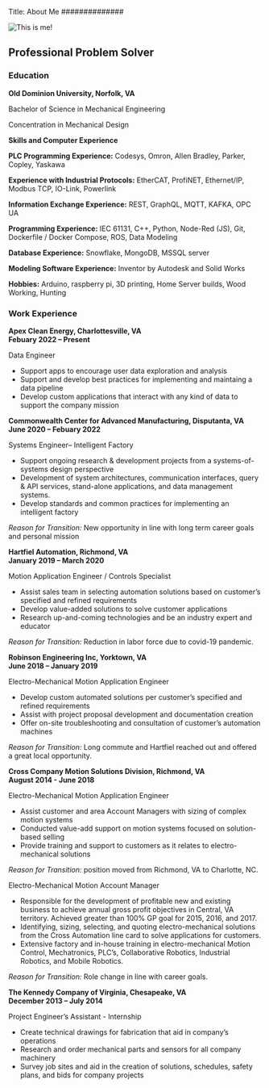 Title: About Me
##############

![This is me!]({static}/images/about/self_portrait.jpg)

## Professional Problem Solver

### **Education**

**Old Dominion University, Norfolk, VA**

Bachelor of Science in Mechanical Engineering

Concentration in Mechanical Design

**Skills and Computer Experience**

**PLC Programming Experience:** Codesys, Omron, Allen Bradley, Parker, Copley, Yaskawa

**Experience with Industrial Protocols:** EtherCAT, ProfiNET, Ethernet/IP, Modbus TCP, IO-Link, Powerlink

**Information Exchange Experience:** REST, GraphQL, MQTT, KAFKA, OPC UA

**Programming Experience:** IEC 61131, C++, Python, Node-Red (JS), Git, Dockerfile / Docker Compose, ROS, Data Modeling

**Database Experience:** Snowflake, MongoDB, MSSQL server

**Modeling Software Experience:** Inventor by Autodesk and Solid Works

**Hobbies:** Arduino, raspberry pi, 3D printing, Home Server builds, Wood Working, Hunting

### **Work Experience**

**Apex Clean Energy, Charlottesville, VA**  
**Febuary 2022 – Present**

Data Engineer 

*   Support apps to encourage user data exploration and analysis
*   Support and develop best practices for implementing and maintaing a data pipeline
*   Develop custom applications that interact with any kind of data to support the company mission 

**Commonwealth Center for Advanced Manufacturing, Disputanta, VA**  
**June 2020 – Febuary 2022**

Systems Engineer– Intelligent Factory

*   Support ongoing research & development projects from a systems-of-systems design perspective
*   Development of system architectures, communication interfaces, query & API services, stand-alone applications, and data management systems.
*   Develop standards and common practices for implementing an intelligent factory

_Reason for Transition:_ New opportunity in line with long term career goals and personal mission

**Hartfiel Automation, Richmond, VA**  
**January 2019 – March 2020**

Motion Application Engineer / Controls Specialist

*   Assist sales team in selecting automation solutions based on customer’s specified and refined requirements
*   Develop value-added solutions to solve customer applications
*   Research up-and-coming technologies and be an industry expert and educator

_Reason for Transition:_ Reduction in labor force due to covid-19 pandemic.

**Robinson Engineering Inc, Yorktown, VA**  
**June 2018 – January 2019**

Electro-Mechanical Motion Application Engineer

*   Develop custom automated solutions per customer’s specified and refined requirements
*   Assist with project proposal development and documentation creation
*   Offer on-site troubleshooting and consultation of customer’s automation machines

_Reason for Transition:_ Long commute and Hartfiel reached out and offered a great local opportunity.

**Cross Company Motion Solutions Division, Richmond, VA**  
**August 2014 - June 2018**

Electro-Mechanical Motion Application Engineer

*   Assist customer and area Account Managers with sizing of complex motion systems
*   Conducted value-add support on motion systems focused on solution-based selling
*   Provide training and support to customers as it relates to electro-mechanical solutions

_Reason for Transition:_ position moved from Richmond, VA to Charlotte, NC.

Electro-Mechanical Motion Account Manager

*   Responsible for the development of profitable new and existing business to achieve annual gross profit objectives in Central, VA territory. Achieved greater than 100% GP goal for 2015, 2016, and 2017.
*   Identifying, sizing, selecting, and quoting electro-mechanical solutions from the Cross Automation line card to solve applications for customers.
*   Extensive factory and in-house training in electro-mechanical Motion Control, Mechatronics, PLC’s, Collaborative Robotics, Industrial Robotics, and Mobile Robotics.

_Reason for Transition:_ Role change in line with career goals.

**The Kennedy Company of Virginia, Chesapeake, VA**  
**December 2013 – July 2014**

Project Engineer’s Assistant - Internship

*   Create technical drawings for fabrication that aid in company’s operations
*   Research and order mechanical parts and sensors for all company machinery
*   Survey job sites and aid in the creation of solutions, schedules, safety plans, and bids for company projects
